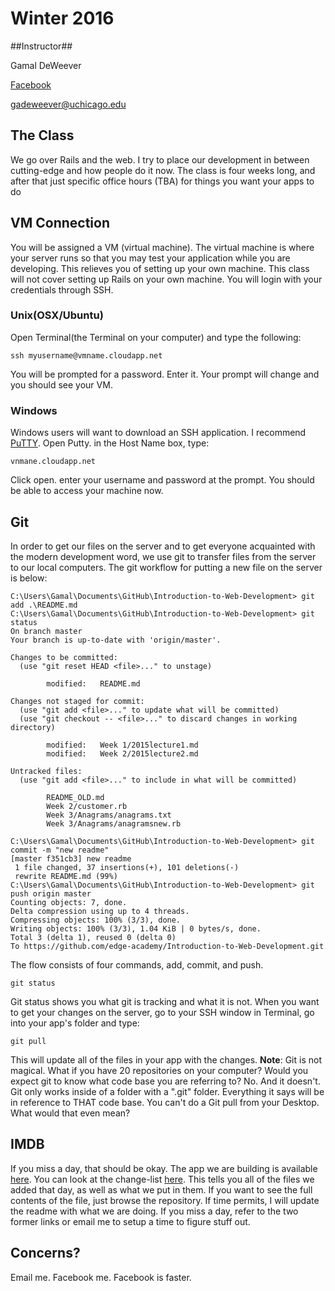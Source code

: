 # Winter 2016 #

##Instructor##

Gamal DeWeever

[Facebook](facebook.com/gdeweever)

[gadeweever@uchicago.edu](mailto:gadeweever@uchicago.edu)

## The Class ##

We go over Rails and the web. I try to place our development in between cutting-edge and how people do it now. The class is four weeks long, and after that just specific office hours (TBA) for things you want your apps to do

## VM Connection ##

You will be assigned a VM (virtual machine). The virtual machine is where your server runs so that you may test your application while you are developing. This relieves you of setting up your own machine. This class will not cover setting up Rails on your own machine. You will login with your credentials through SSH.

### Unix(OSX/Ubuntu) ###

Open Terminal(the Terminal on your computer) and type the following:
```
ssh myusername@vmname.cloudapp.net
```
You will be prompted for a password. Enter it. Your prompt will change and you should see your VM.

### Windows ###

Windows users will want to download an SSH application. I recommend [PuTTY](http://www.chiark.greenend.org.uk/~sgtatham/putty/download.html). Open Putty. in the Host Name box, type:
```
vnmane.cloudapp.net
```
Click open. enter your username and password at the prompt. You should be able to access your machine now.

## Git ##

In order to get our files on the server and to get everyone acquainted with the modern development word, we use git to transfer files from the server to our local computers. The git workflow for putting a new file on the server is below:

```
C:\Users\Gamal\Documents\GitHub\Introduction-to-Web-Development> git add .\README.md
C:\Users\Gamal\Documents\GitHub\Introduction-to-Web-Development> git status
On branch master
Your branch is up-to-date with 'origin/master'.

Changes to be committed:
  (use "git reset HEAD <file>..." to unstage)

        modified:   README.md

Changes not staged for commit:
  (use "git add <file>..." to update what will be committed)
  (use "git checkout -- <file>..." to discard changes in working directory)

        modified:   Week 1/2015lecture1.md
        modified:   Week 2/2015lecture2.md

Untracked files:
  (use "git add <file>..." to include in what will be committed)

        README_OLD.md
        Week 2/customer.rb
        Week 3/Anagrams/anagrams.txt
        Week 3/Anagrams/anagramsnew.rb

C:\Users\Gamal\Documents\GitHub\Introduction-to-Web-Development> git commit -m "new readme"
[master f351cb3] new readme
 1 file changed, 37 insertions(+), 101 deletions(-)
 rewrite README.md (99%)
C:\Users\Gamal\Documents\GitHub\Introduction-to-Web-Development> git push origin master
Counting objects: 7, done.
Delta compression using up to 4 threads.
Compressing objects: 100% (3/3), done.
Writing objects: 100% (3/3), 1.04 KiB | 0 bytes/s, done.
Total 3 (delta 1), reused 0 (delta 0)
To https://github.com/edge-academy/Introduction-to-Web-Development.git
```
The flow consists of four commands, add, commit, and push.
```
git status
```
Git status shows you what git is tracking and what it is not. When you want to get your changes on the server, go to your SSH window in Terminal, go into your app's folder and type:
```
git pull
```
This will update all of the files in your app with the changes. **Note**: Git is not magical. What if you have 20 repositories on your computer? Would you expect git to know what code base you are referring to? No. And it doesn't. Git only works inside of a folder with a ".git" folder. Everything it says will be in reference to THAT code base. You can't do a Git pull from your Desktop. What would that even mean?

## IMDB ##

If you miss a day, that should be okay. The app we are building is available [here](https://github.com/gadeweever/2016-intro-web/tree/master/imdb). You can look at the change-list [here](https://github.com/gadeweever/2016-intro-web/commits/master). This tells you all of the files we added that day, as well as what we put in them. If you want to see the full contents of the file, just browse the repository. If time permits, I will update the readme with what we are doing. If you miss a day, refer to the two former links or email me to setup a time to figure stuff out.

## Concerns? ##

Email me. Facebook me. Facebook is faster.
